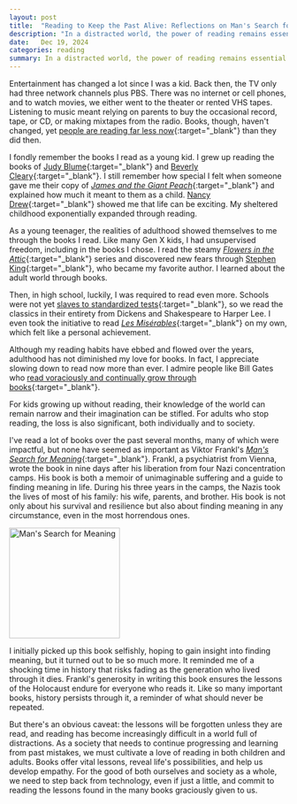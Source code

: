 ```yaml
---
layout: post
title:  "Reading to Keep the Past Alive: Reflections on Man's Search for Meaning"
description: "In a distracted world, the power of reading remains essential. My reflections on the impact books have had on my life and the impact of Viktor Frankl's Man's Search for Meaning."
date:   Dec 19, 2024
categories: reading
summary: In a distracted world, the power of reading remains essential. My reflections on the impact books have had on my life and the impact of Viktor Frankl's <a href="https://www.amazon.com/Mans-Search-Meaning-Viktor-Frankl/dp/0807014273/ref=tmm_pap_swatch_0" target="_blank"><i>Man's Search for Meaning</i></a>...
---
```


Entertainment has changed a lot since I was a kid. Back then, the TV only had three network channels plus PBS. There was no internet or cell phones, and to watch movies, we either went to the theater or rented VHS tapes. Listening to music meant relying on parents to buy the occasional record, tape, or CD, or making mixtapes from the radio. Books, though, haven't changed, yet [people are reading far less now](https://www.arts.gov/stories/blog/2024/federal-data-reading-pleasure-all-signs-show-slump){:target="_blank"} than they did then.


I fondly remember the books I read as a young kid. I grew up reading the books of [Judy Blume](https://www.amazon.com/stores/author/B000AQ1K5I/allbooks){:target="_blank"} and [Beverly Cleary](https://www.amazon.com/stores/author/B000AQ44W4/allbooks){:target="_blank"}.  I still remember how special I felt when someone gave me their copy of [_James and the Giant Peach_](https://www.amazon.com/James-Giant-Peach-Roald-Dahl/dp/0142410365/ref=sr_1_1){:target="_blank"} and explained how much it meant to them as a child. [Nancy Drew](https://www.amazon.com/Nancy-Drew-Starter-Set-Books/dp/0448464969/ref=sr_1_1){:target="_blank"} showed me that life can be exciting. My sheltered childhood exponentially expanded through reading. 


As a young teenager, the realities of adulthood showed themselves to me through the books I read. Like many Gen X kids, I had unsupervised freedom, including in the books I chose. I read the steamy [_Flowers in the Attic_](https://www.amazon.com/Flowers-Attic-Saga-Yesterday-Dollanganger/dp/1481496875/ref=sr_1_1){:target="_blank"} series and discovered new fears through [Stephen King](https://www.amazon.com/stores/author/B000AQ0842/allbooks){:target="_blank"}, who became my favorite author. I learned about the adult world through books.

Then, in high school, luckily, I was required to read even more. Schools were not yet [slaves to standardized tests](https://www.parents.com/why-kids-are-no-longer-reading-full-books-8724446){:target="_blank"}, so we read the classics in their entirety from Dickens and Shakespeare to Harper Lee. I even took the initiative to read [_Les Misérables_](https://www.amazon.com/Miserables-Signet-Classics-Victor-Hugo/dp/045141943X/ref=sr_1_1){:target="_blank"} on my own, which felt like a personal achievement. 

Although my reading habits have ebbed and flowed over the years, adulthood has not diminished my love for books. In fact, I appreciate slowing down to read now more than ever. I admire people like Bill Gates who [read voraciously and continually grow through books](https://www.gatesnotes.com/books/books-home-topic/stack/){:target="_blank"}.

For kids growing up without reading, their knowledge of the world can remain narrow and their imagination can be stifled. For adults who stop reading, the loss is also significant, both individually and to society.

I've read a lot of books over the past several months, many of which were impactful, but none have seemed as important as Viktor Frankl's [_Man's Search for Meaning_](https://www.amazon.com/Mans-Search-Meaning-Viktor-Frankl/dp/0807014273/ref=tmm_pap_swatch_0){:target="_blank"}. Frankl, a psychiatrist from Vienna, wrote the book in nine days after his liberation from four Nazi concentration camps. His book is both a memoir of unimaginable suffering and a guide to finding meaning in life. During his three years in the camps, the Nazis took the lives of most of his family: his wife, parents, and brother. His book is not only about his survival and resilience but also about finding meaning in any circumstance, even in the most horrendous ones.

<a href="https://www.amazon.com/Mans-Search-Meaning-Viktor-Frankl/dp/0807014273/ref=tmm_pap_swatch_0" target="_blank"><img src="/images/mans_search_for_meaning.jpg" alt="Man's Search for Meaning" width="200"/></a>

I initially picked up this book selfishly, hoping to gain insight into finding meaning, but it turned out to be so much more. It reminded me of a shocking time in history that risks fading as the generation who lived through it dies. Frankl's generosity in writing this book ensures the lessons of the Holocaust endure for everyone who reads it. Like so many important books, history persists through it, a reminder of what should never be repeated. 

But there's an obvious caveat: the lessons will be forgotten unless they are read, and reading has become increasingly difficult in a world full of distractions. As a society that needs to continue progressing and learning from past mistakes, we must cultivate a love of reading in both children and adults. Books offer vital lessons, reveal life's possibilities, and help us develop empathy. For the good of both ourselves and society as a whole, we need to step back from technology, even if just a little, and commit to reading the lessons found in the many books graciously given to us.
